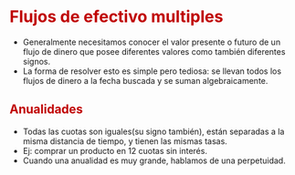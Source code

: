 # <span style="color:#c00000">Flujos de efectivo multiples</span> 
- Generalmente necesitamos conocer el valor presente o futuro de un flujo de dinero que posee diferentes valores como también diferentes signos.
- La forma de resolver esto es simple pero tediosa: se llevan todos los flujos de dinero a la fecha buscada y se suman algebraicamente.

## <span style="color:#c00000">Anualidades</span> 
- Todas las cuotas son iguales(su signo también), están separadas a la misma distancia de tiempo, y tienen las mismas tasas.
- Ej: comprar un producto en 12 cuotas sin interés.
- Cuando una anualidad es muy grande, hablamos de una perpetuidad.
